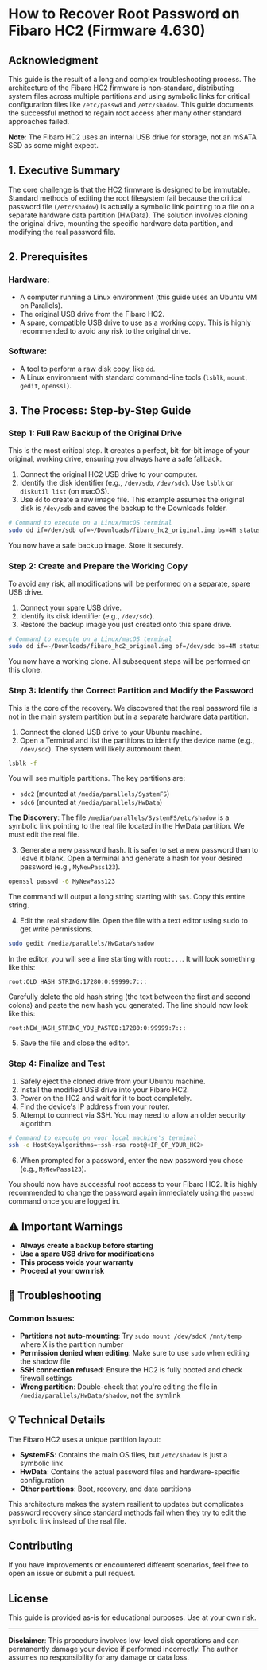 # How to Recover Root Password on Fibaro HC2 (Firmware 4.630)

## Acknowledgment
This guide is the result of a long and complex troubleshooting process. The architecture of the Fibaro HC2 firmware is non-standard, distributing system files across multiple partitions and using symbolic links for critical configuration files like `/etc/passwd` and `/etc/shadow`. This guide documents the successful method to regain root access after many other standard approaches failed.

**Note**: The Fibaro HC2 uses an internal USB drive for storage, not an mSATA SSD as some might expect.

## 1. Executive Summary
The core challenge is that the HC2 firmware is designed to be immutable. Standard methods of editing the root filesystem fail because the critical password file (`/etc/shadow`) is actually a symbolic link pointing to a file on a separate hardware data partition (HwData). The solution involves cloning the original drive, mounting the specific hardware data partition, and modifying the real password file.

## 2. Prerequisites

### Hardware:
- A computer running a Linux environment (this guide uses an Ubuntu VM on Parallels).
- The original USB drive from the Fibaro HC2.
- A spare, compatible USB drive to use as a working copy. This is highly recommended to avoid any risk to the original drive.

### Software:
- A tool to perform a raw disk copy, like `dd`.
- A Linux environment with standard command-line tools (`lsblk`, `mount`, `gedit`, `openssl`).
## 3. The Process: Step-by-Step Guide

### Step 1: Full Raw Backup of the Original Drive
This is the most critical step. It creates a perfect, bit-for-bit image of your original, working drive, ensuring you always have a safe fallback.

1. Connect the original HC2 USB drive to your computer.
2. Identify the disk identifier (e.g., `/dev/sdb`, `/dev/sdc`). Use `lsblk` or `diskutil list` (on macOS).
3. Use `dd` to create a raw image file. This example assumes the original disk is `/dev/sdb` and saves the backup to the Downloads folder.

```bash
# Command to execute on a Linux/macOS terminal
sudo dd if=/dev/sdb of=~/Downloads/fibaro_hc2_original.img bs=4M status=progress
```

You now have a safe backup image. Store it securely.

### Step 2: Create and Prepare the Working Copy
To avoid any risk, all modifications will be performed on a separate, spare USB drive.

1. Connect your spare USB drive.
2. Identify its disk identifier (e.g., `/dev/sdc`).
3. Restore the backup image you just created onto this spare drive.

```bash
# Command to execute on a Linux/macOS terminal
sudo dd if=~/Downloads/fibaro_hc2_original.img of=/dev/sdc bs=4M status=progress
```

You now have a working clone. All subsequent steps will be performed on this clone.

### Step 3: Identify the Correct Partition and Modify the Password
This is the core of the recovery. We discovered that the real password file is not in the main system partition but in a separate hardware data partition.

1. Connect the cloned USB drive to your Ubuntu machine.
2. Open a Terminal and list the partitions to identify the device name (e.g., `/dev/sdc`). The system will likely automount them.

```bash
lsblk -f
```

You will see multiple partitions. The key partitions are:
- `sdc2` (mounted at `/media/parallels/SystemFS`)
- `sdc6` (mounted at `/media/parallels/HwData`)

**The Discovery**: The file `/media/parallels/SystemFS/etc/shadow` is a symbolic link pointing to the real file located in the HwData partition. We must edit the real file.

3. Generate a new password hash. It is safer to set a new password than to leave it blank. Open a terminal and generate a hash for your desired password (e.g., `MyNewPass123`).

```bash
openssl passwd -6 MyNewPass123
```

The command will output a long string starting with `$6$`. Copy this entire string.

4. Edit the real shadow file. Open the file with a text editor using sudo to get write permissions.

```bash
sudo gedit /media/parallels/HwData/shadow
```

In the editor, you will see a line starting with `root:...`. It will look something like this:
```
root:OLD_HASH_STRING:17280:0:99999:7:::
```

Carefully delete the old hash string (the text between the first and second colons) and paste the new hash you generated. The line should now look like this:
```
root:NEW_HASH_STRING_YOU_PASTED:17280:0:99999:7:::
```

5. Save the file and close the editor.

### Step 4: Finalize and Test

1. Safely eject the cloned drive from your Ubuntu machine.
2. Install the modified USB drive into your Fibaro HC2.
3. Power on the HC2 and wait for it to boot completely.
4. Find the device's IP address from your router.
5. Attempt to connect via SSH. You may need to allow an older security algorithm.

```bash
# Command to execute on your local machine's terminal
ssh -o HostKeyAlgorithms=+ssh-rsa root@<IP_OF_YOUR_HC2>
```

6. When prompted for a password, enter the new password you chose (e.g., `MyNewPass123`).

You should now have successful root access to your Fibaro HC2. It is highly recommended to change the password again immediately using the `passwd` command once you are logged in.

## ⚠️ Important Warnings

- **Always create a backup before starting**
- **Use a spare USB drive for modifications**
- **This process voids your warranty**
- **Proceed at your own risk**

## 🔧 Troubleshooting

### Common Issues:
- **Partitions not auto-mounting**: Try `sudo mount /dev/sdcX /mnt/temp` where X is the partition number
- **Permission denied when editing**: Make sure to use `sudo` when editing the shadow file
- **SSH connection refused**: Ensure the HC2 is fully booted and check firewall settings
- **Wrong partition**: Double-check that you're editing the file in `/media/parallels/HwData/shadow`, not the symlink

## 💡 Technical Details

The Fibaro HC2 uses a unique partition layout:
- **SystemFS**: Contains the main OS files, but `/etc/shadow` is just a symbolic link
- **HwData**: Contains the actual password files and hardware-specific configuration
- **Other partitions**: Boot, recovery, and data partitions

This architecture makes the system resilient to updates but complicates password recovery since standard methods fail when they try to edit the symbolic link instead of the real file.

## Contributing

If you have improvements or encountered different scenarios, feel free to open an issue or submit a pull request.

## License

This guide is provided as-is for educational purposes. Use at your own risk.

---

**Disclaimer**: This procedure involves low-level disk operations and can permanently damage your device if performed incorrectly. The author assumes no responsibility for any damage or data loss.
